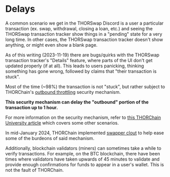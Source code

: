 # Delays

A common scenario we get in the THORSwap Discord is a user a particular
transaction (ex. swap, withdrawal, closing a loan, etc.) and seeing the
THORSwap transaction tracker show things in a "pending" state for a very long
time.  In other cases, the THORSwap transaction tracker doesn't show anything,
or might even show a blank page.

As of this writing (2023-11-19) there are bugs/quirks with the THORSwap
transaction tracker's "Details" feature, where parts of the UI don't get
updated properly (if at all).  This leads to users panicking, thinking
something has gone wrong, followed by claims that "their transaction is stuck".

Most of the time (~98%) the transaction is not "stuck", but rather subject to
THORChain's [outbound throttling][1] security mechanism.

**This security mechanism can delay the "outbound" portion of the transaction
up to 1 hour.**

For more information on the security mechanism, refer to
[this THORChain University article][2] which covers some other scenarios.

In mid-January 2024, THORChain implemented [swapper clout][3] to help ease some
of the burdeons of said mechanism.

Additionally, blockchain validators (miners) can sometimes take a while to
verify transactions.  For example, on the BTC blockchain, there have been times
where validators have taken upwards of 45 minutes to validate and provide
enough confirmations for funds to appear in a user's wallet.  This is not the
fault of THORChain.

[1]: https://docs.thorchain.org/frequently-asked-questions#what-is-outbound-throttling
[2]: https://crypto-university.medium.com/under-the-hood-thorchain-transaction-delays-250d00ed57b7#9534
[3]: https://gitlab.com/thorchain/thornode/-/issues/1723
